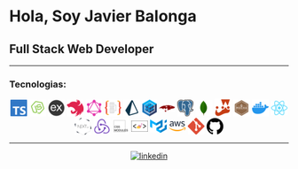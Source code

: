 # Hola, Soy Javier Balonga
 
## Full Stack Web Developer

---

### Tecnologias:

<p align="center">
    <img align="center" alt="typescript" src="./img/technologies/typescript.png" />
    <img align="center" alt="node" src="./img/technologies/node.png" />
    <img align="center" alt="express" src="./img/technologies/express.png" />
    <img align="center" alt="nest" src="./img/technologies/nest.png" />
    <img align="center" alt="graphql" src="./img/technologies/graphql.png" />
    <img align="center" alt="typeorm" src="./img/technologies/typeorm.png" />
    <img align="center" alt="prisma" src="./img/technologies/prisma.png" />
    <img align="center" alt="sequelize" src="./img/technologies/sequelize.png" />
    <img align="center" alt="mongoose" src="./img/technologies/mongoose.png" />
    <img align="center" alt="postgresql" src="./img/technologies/postgresql.png" />
    <img align="center" alt="mongodb" src="./img/technologies/mongodb.png" />
    <img align="center" alt="jest" src="./img/technologies/jest.png" />
    <img align="center" alt="mocha" src="./img/technologies/mocha.png" />
    <img align="center" alt="docker" src="./img/technologies/docker.png" />
    <img align="center" alt="react" src="./img/technologies/react.png" />
    <img align="center" alt="next" src="./img/technologies/next.png" />
    <img align="center" alt="redux" src="./img/technologies/redux.png" />
    <img align="center" alt="css-modules" src="./img/technologies/css-modules.png" />
    <img align="center" alt="styled-components" src="./img/technologies/styled-components.png" />
    <img align="center" alt="material-ui" src="./img/technologies/material-ui.png" />
    <img align="center" alt="aws" src="./img/technologies/aws.png" />
    <img align="center" alt="git" src="./img/technologies/git.png" />
    <img align="center" alt="github" src="./img/technologies/github.png" />
</p>

---

<p align="center">
    <a href="https://www.linkedin.com/in/javier-balonga/" target="_blank" rel="noopener noreferrer">
      <img src='https://cdn.jsdelivr.net/npm/simple-icons@3.0.1/icons/linkedin.svg' alt='linkedin' height='40'>
    </a>
</p>
